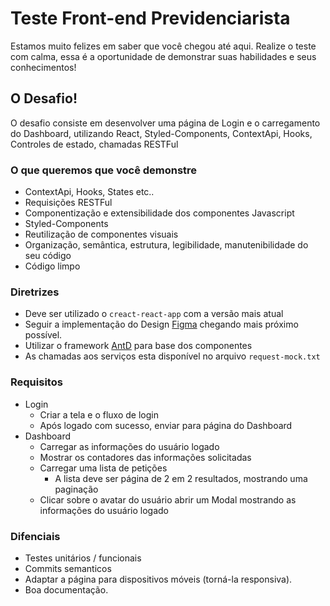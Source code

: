 # Teste Front-end Previdenciarista

Estamos muito felizes em saber que você chegou até aqui. Realize o teste com calma, essa é a oportunidade de demonstrar suas habilidades e seus conhecimentos!
## O Desafio!
O desafio consiste em desenvolver uma página de Login e o carregamento do Dashboard, utilizando React, Styled-Components, ContextApi, Hooks, Controles de estado, chamadas RESTFul

### O que queremos que você demonstre
- ContextApi, Hooks, States etc..
- Requisições RESTFul
- Componentização e extensibilidade dos componentes Javascript
- Styled-Components
- Reutilização de componentes visuais
- Organização, semântica, estrutura, legibilidade, manutenibilidade do seu código
- Código limpo

### Diretrizes
- Deve ser utilizado o `creact-react-app` com a versão mais atual
- Seguir a implementação do Design [Figma](https://www.figma.com/file/RCZ9wWsHBet9dTQl6RIIHW/Teste-Prev-Front-end) chegando mais próximo possível.
- Utilizar o framework [AntD](https://ant.design/) para base dos componentes 
- As chamadas aos serviços esta disponível no arquivo `request-mock.txt`

### Requisitos
- Login
    - Criar a tela e o fluxo de login
    - Após logado com sucesso, enviar para página do Dashboard
- Dashboard
    - Carregar as informações do usuário logado
    - Mostrar os contadores das informações solicitadas
    - Carregar uma lista de petições
        - A lista deve ser página de 2 em 2 resultados, mostrando uma paginação
    - Clicar sobre o avatar do usuário abrir um Modal mostrando as informações do usuário logado

### Difenciais
- Testes unitários / funcionais
- Commits semanticos
- Adaptar a página para dispositivos móveis (torná-la responsiva).
- Boa documentação.
